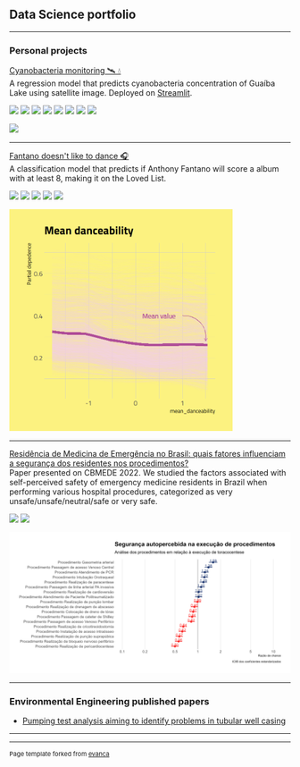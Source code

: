 ## Data Science portfolio

---

### Personal projects

<a href="https://github.com/danielbrito91/cyanobacteria-monitoring" target="_blank">Cyanobacteria monitoring 🛰️ 💧</a><br>
A regression model that predicts cyanobacteria concentration of Guaíba Lake using satellite image. Deployed on <a href="https://danielbrito91-cyanobacteria-monitoring-app-q9d98u.streamlit.app/" target="_blank">Streamlit</a>.

[![](https://img.shields.io/badge/Python-white?logo=Python)](#) [![](https://img.shields.io/badge/Jupyter-white?logo=Jupyter)](#) [![](https://img.shields.io/badge/Plotly-gray?logo=plotly)](#) [![](https://img.shields.io/badge/Scikit_learn-white?logo=scikitlearn)](#) [![](https://img.shields.io/badge/Streamlit-white?logo=streamlit)](#) [![](https://img.shields.io/badge/Amazon_S3-white?logo=amazons3)](#) [![](https://img.shields.io/badge/Pandas-gray?logo=pandas)](#) [![](https://img.shields.io/badge/Google_Earth_Engine-white?logo=googleearthengine)](#)

<img src="images/guaiba.gif" width="400"/>

---
<a href="https://deploy-preview-1--danielbrito.netlify.app/post/2021-07-24-fantano-doesn-t-like-to-dance-a-classification-model-on-needle-drop-s-reviews/" target="_blank">Fantano doesn't like to dance 🎧</a><br>
A classification model that predicts if Anthony Fantano will score a album with at least 8, making it on the Loved List.

[![](https://img.shields.io/badge/Python-white?logo=Python)](#) [![](https://img.shields.io/badge/R-gray?logo=r)](#) [![](https://img.shields.io/badge/Tidyverse-gray?logo=tidyverse)](#) [![](https://img.shields.io/badge/Scikit_learn-white?logo=scikitlearn)](#) [![](https://img.shields.io/badge/Pandas-gray?logo=pandas)](#)

<img src="images/unnamed-chunk-10-3 (1).png" width="400"/>

---
<a href="https://github.com/danielbrito91/resemer" target="_blank">Residência de Medicina de Emergência no Brasil: quais fatores influenciam a segurança dos residentes nos procedimentos?</a><br>
Paper presented on CBMEDE 2022. We studied the factors associated with self-perceived safety of emergency medicine residents in Brazil when performing various hospital procedures, categorized as very unsafe/unsafe/neutral/safe or very safe.

[![](https://img.shields.io/badge/Python-white?logo=Python)](#) [![](https://img.shields.io/badge/R-gray?logo=r)](#)

<img src="images/procedimentos.png?raw=true" width="800"/>

---

### Environmental Engineering published papers

- <a href="https://www.ucs.br/educs/arquivo/ebook/gestao-e-tecnologias-para-o-meio-ambiente-visoes-e-acoes-interdisciplinares-vol-ii/" target="_blank">Pumping test analysis aiming to identify problems in tubular well casing</a>
---




---
<p style="font-size:11px">Page template forked from <a href="https://github.com/evanca/quick-portfolio">evanca</a></p>
<!-- Remove above link if you don't want to attibute -->
